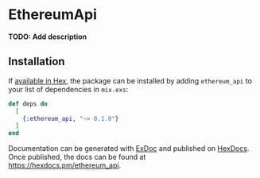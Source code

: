 # EthereumApi

**TODO: Add description**

## Installation

If [available in Hex](https://hex.pm/docs/publish), the package can be installed
by adding `ethereum_api` to your list of dependencies in `mix.exs`:

```elixir
def deps do
  [
    {:ethereum_api, "~> 0.1.0"}
  ]
end
```

Documentation can be generated with [ExDoc](https://github.com/elixir-lang/ex_doc)
and published on [HexDocs](https://hexdocs.pm). Once published, the docs can
be found at <https://hexdocs.pm/ethereum_api>.

